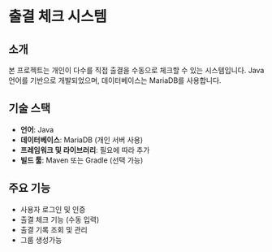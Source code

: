 # 출결 체크 시스템

## 소개
본 프로젝트는 개인이 다수를 직접 출결을 수동으로 체크할 수 있는 시스템입니다. 
Java 언어를 기반으로 개발되었으며, 데이터베이스는 MariaDB를 사용합니다.

## 기술 스택
- **언어**: Java
- **데이터베이스**: MariaDB (개인 서버 사용)
- **프레임워크 및 라이브러리**: 필요에 따라 추가
- **빌드 툴**: Maven 또는 Gradle (선택 가능)

## 주요 기능
- 사용자 로그인 및 인증
- 출결 체크 기능 (수동 입력)
- 출결 기록 조회 및 관리
- 그룹 생성가능
